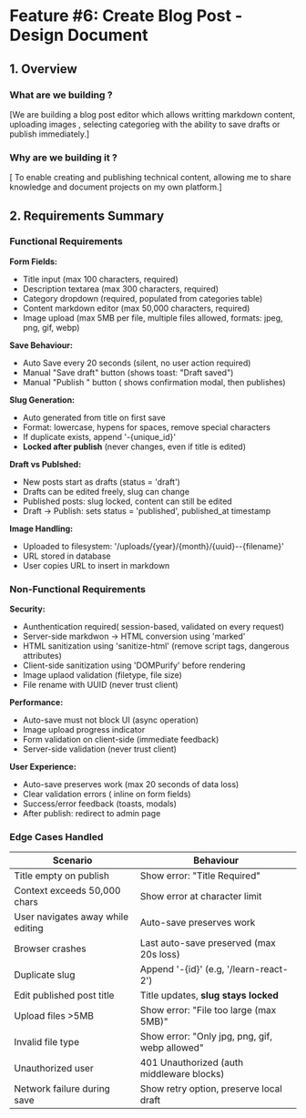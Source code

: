 # Feature #6: Create Blog Post - Design Document

## 1. Overview


### What are we building ?
[We are building a blog post editor which allows writting markdown content, uploading images , selecting categorieg
  with the ability to save drafts or publish immediately.]

### Why are we building it ?
[ To enable creating and publishing technical content, allowing me to share knowledge and document projects on my own
  platform.]

## 2. Requirements Summary

### Functional Requirements

**Form Fields:**

- Title input (max 100 characters, required)
- Description textarea (max 300 characters, required)
- Category dropdown (required, populated from categories table)
- Content markdown editor (max 50,000 characters, required)
- Image upload (max 5MB per file, multiple files allowed, formats: jpeg, png, gif, webp)

**Save Behaviour:**
- Auto Save every 20 seconds (silent, no user action required)
- Manual "Save draft" button (shows toast: "Draft saved")
- Manual "Publish " button ( shows confirmation modal, then publishes)

**Slug Generation:**
- Auto generated from title on first save
- Format: lowercase, hypens for spaces, remove special characters
- If duplicate exists, append '-{unique_id}'
- **Locked after publish** (never changes, even if title is edited)

**Draft vs Publshed:**
- New posts start as drafts (status = 'draft')
- Drafts can be edited freely, slug can change
- Published posts: slug locked, content can still be edited
- Draft -> Publish: sets status = 'published', published_at timestamp

**Image Handling:**
- Uploaded to filesystem: '/uploads/{year}/{month}/{uuid}--{filename}'
- URL stored in database
- User copies URL to insert in markdown


### Non-Functional Requirements

**Security:**
- Aunthentication required( session-based, validated on every request)
- Server-side markdwon -> HTML conversion using 'marked'
- HTML sanitization using 'sanitize-html' (remove script tags, dangerous attributes)
- Client-side sanitization using 'DOMPurify' before rendering
- Image uplaod validation (filetype, file size)
- File rename with UUID (never trust client)

**Performance:**
- Auto-save must not block UI (async operation)
- Image upload progress indicator
- Form validation on client-side (immediate feedback)
- Server-side validation (never trust client)

**User Experience:**
- Auto-save preserves work (max 20 seconds of data loss)
- Clear validation errors ( inline on form fields)
- Success/error feedback (toasts, modals)
- After publish: redirect to admin page

### Edge Cases Handled

| Scenario | Behaviour |
|----------|-----------|
| Title empty on publish | Show error: "Title Required" |
| Context exceeds 50,000 chars | Show error at character limit |
| User navigates away while editing | Auto-save preserves work |
| Browser crashes | Last auto-save preserved (max 20s loss) |
| Duplicate slug | Append '-{id}' (e.g, '/learn-react-2') |
| Edit published post title | Title updates, **slug stays locked** |
| Upload files >5MB | Show error: "File too large (max 5MB)" |
| Invalid file type | Show error: "Only jpg, png, gif, webp allowed" |
| Unauthorized user | 401 Unauthorized (auth middleware blocks) |
| Network failure during save | Show retry option, preserve local draft |























